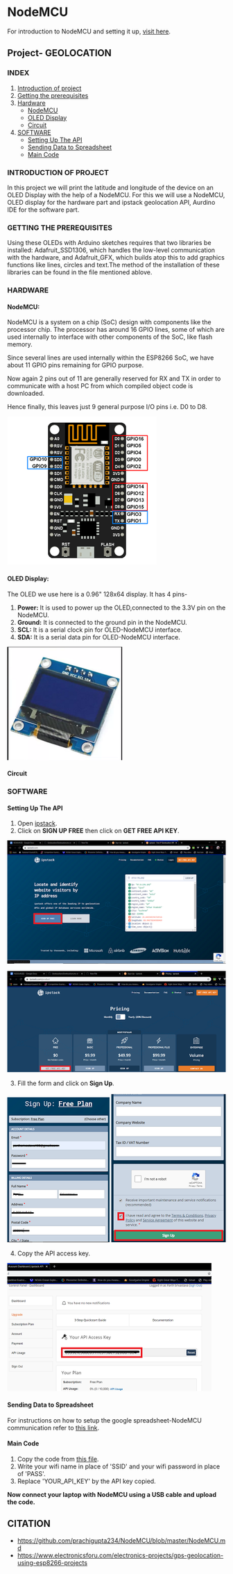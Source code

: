 # NodeMCU
For introduction to NodeMCU and setting it up, [visit here](https://github.com/prachigupta234/NodeMCU/blob/master/NodeMCU.md).
## Project- GEOLOCATION
### INDEX
1. [Introduction of project](https://github.com/prachigupta234/DIY-NodeMCU/blob/master/diy.md#introduction-of-project)
2. [Getting the prerequisites](https://github.com/prachigupta234/DIY-NodeMCU/blob/master/diy.md#getting-the-prerequisites)
3. [Hardware](https://github.com/prachigupta234/DIY-NodeMCU/blob/master/diy.md#hardware)
   - [NodeMCU](https://github.com/prachigupta234/DIY-NodeMCU/blob/master/diy.md#nodemcu-1)
   - [OLED Display](https://github.com/prachigupta234/DIY-NodeMCU/blob/master/diy.md#oled-display)
   - [Circuit](https://github.com/prachigupta234/DIY-NodeMCU/blob/master/diy.md#circuit)
4. [SOFTWARE](https://github.com/prachigupta234/DIY-NodeMCU/blob/master/diy.md#software)
   - [Setting Up The API](https://github.com/prachigupta234/DIY-NodeMCU/blob/master/diy.md#setting-up-the-api)
   - [Sending Data to Spreadsheet](https://github.com/prachigupta234/DIY-NodeMCU/blob/master/diy.md#sending-data-to-spreadsheet)
   - [Main Code](https://github.com/prachigupta234/DIY-NodeMCU/blob/master/diy.md#main-code)
   
### INTRODUCTION OF PROJECT
In this project we will print the latitude and longitude of the device on an OLED Display with the help of a NodeMCU. For this we will use a NodeMCU, OLED display for the hardware part and ipstack geolocation API, Aurdino IDE for the software part.
### GETTING THE PREREQUISITES
Using these OLEDs with Arduino sketches requires that two libraries be installed: Adafruit_SSD1306, which handles the low-level communication with the hardware, and Adafruit_GFX, which builds atop this to add graphics functions like lines, circles and text.The method of the installation of these libraries can be found in the file mentioned ablove.

### HARDWARE
#### NodeMCU:
NodeMCU is a system on a chip (SoC) design with components like the processor chip. The processor has around 16 GPIO lines, some of which are used internally to interface with other components of the SoC, like flash memory.

Since several lines are used internally within the ESP8266 SoC, we have about 11 GPIO pins remaining for GPIO purpose.

Now again 2 pins out of 11 are generally reserved for RX and TX in order to communicate with a host PC from which compiled object code is downloaded.

Hence finally, this leaves just 9 general purpose I/O pins i.e. D0 to D8.

![NodeMCU](/images/NodeMCU.PNG)

#### OLED Display:
The OLED we use here is a 0.96" 128x64 display. It has 4 pins-
1. **Power:**  It is used to power up the OLED,connected to the 3.3V pin on the NodeMCU.
2. **Ground:**  It is connected to the ground pin in the NodeMCU.
3. **SCL:**  It is a serial clock pin for OLED-NodeMCU interface.
4. **SDA:** It is a serial data pin for OLED-NodeMCU interface.

![OLED Display](/images/oled.PNG)
#### Circuit
### SOFTWARE
#### Setting Up The API
1. Open [ipstack](https://ipstack.com/).
2. Click on **SIGN UP FREE** then click on **GET FREE API KEY**.

![sign up](/images/A.png)

![free api](/images/B.png)

3. Fill the form and click on **Sign Up**.

![free api](/images/C.png)   ![free api](/images/D.png)

4. Copy the API access key.

![free api](/images/E.png)
#### Sending Data to Spreadsheet
For instructions on how to setup the google spreadsheet-NodeMCU communication refer to [this link](https://github.com/prachigupta234/NodeMCU/blob/master/NodeMCU.md).

#### Main Code
1. Copy the code from [this file](/geolocation.md).
2. Write your wifi name in place of 'SSID' and your wifi password in place of 'PASS'.
3. Replace 'YOUR_API_KEY' by the API key copied.

**Now connect your laptop with NodeMCU using a USB cable and upload the code.**
## CITATION
- https://github.com/prachigupta234/NodeMCU/blob/master/NodeMCU.md
- https://www.electronicsforu.com/electronics-projects/gps-geolocation-using-esp8266-projects

